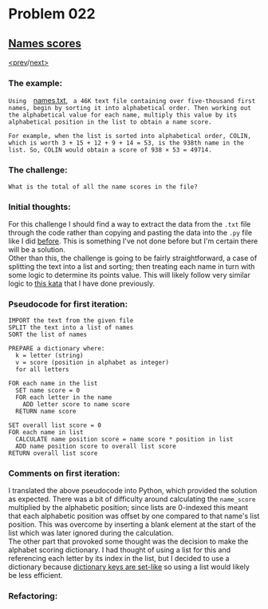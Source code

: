 # Problem 022

## [Names scores](https://projecteuler.net/problem=22)

[<prev](./../DIR021_amicable_numbers/README.md)/[next>](./../DIR023_non_abundant_sums/README.md) 

### The example:
`Using 
`[names.txt](https://projecteuler.net/project/resources/p022_names.txt), `
a 46K text file containing over five-thousand first names, begin by sorting it into alphabetical order. Then working out the alphabetical value for each name, multiply this value by its alphabetical position in the list to obtain a name score.`

`For example, when the list is sorted into alphabetical order, COLIN, which is worth 3 + 15 + 12 + 9 + 14 = 53, is the 938th name in the list. So, COLIN would obtain a score of 938 × 53 = 49714.`

### The challenge:
`What is the total of all the name scores in the file?`

### Initial thoughts:
For this challenge I should find a way to extract the data from the `.txt` file through the code rather than copying and pasting the data into the `.py` file like I did 
[before](DIR067_maximum_sum_path_II/PE067_maximum_sum_path_II.py). 
This is something I've not done before but I'm certain there will be a solution. \
Other than this, the challenge is going to be fairly straightforward, a case of splitting the text into a list and sorting; then treating each name in turn with some logic to determine its points value. This will likely follow very similar logic to 
[this kata](https://www.codewars.com/kata/reviews/5bd866f5763340c483001a38/groups/5dc92bd85540590001232834) 
that I have done previously.

### Pseudocode for first iteration:
```
IMPORT the text from the given file
SPLIT the text into a list of names
SORT the list of names

PREPARE a dictionary where:
  k = letter (string)
  v = score (position in alphabet as integer)
  for all letters

FOR each name in the list
  SET name score = 0
  FOR each letter in the name
    ADD letter score to name score
  RETURN name score

SET overall list score = 0
FOR each name in list
  CALCULATE name position score = name score * position in list
  ADD name position score to overall list score
RETURN overall list score
```

### Comments on first iteration:
I translated the above pseudocode into Python, which provided the solution as expected. There was a bit of difficulty around calculating the `name_score` multiplied by the alphabetic position; since lists are 0-indexed this meant that each alphabetic position was offset by one compared to that name's list position. This was overcome by inserting a blank element at the start of the list which was later ignored during the calculation. \
The other part that provoked some thought was the decision to make the alphabet scoring dictionary. I had thought of using a list for this and referencing each letter by its index in the list, but I decided to use a dictionary because 
[dictionary keys are set-like](https://docs.python.org/3.0/library/stdtypes.html#dictionary-view-objects) 
so using a list would likely be less efficient. 

### Refactoring:
